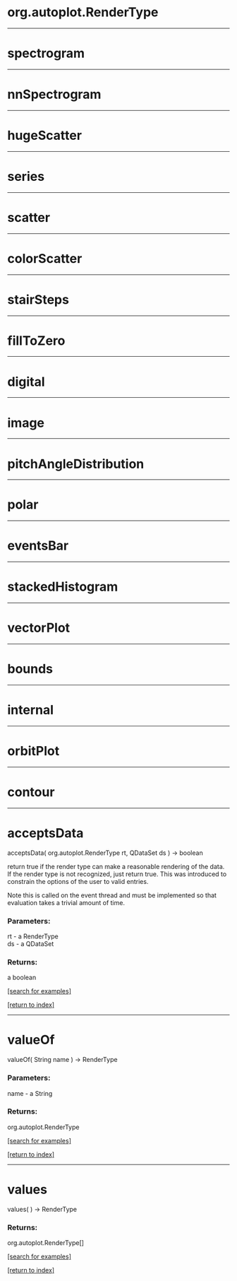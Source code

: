 # org.autoplot.RenderType
***
<a name="spectrogram"></a>
# spectrogram



***
<a name="nnSpectrogram"></a>
# nnSpectrogram



***
<a name="hugeScatter"></a>
# hugeScatter



***
<a name="series"></a>
# series



***
<a name="scatter"></a>
# scatter



***
<a name="colorScatter"></a>
# colorScatter



***
<a name="stairSteps"></a>
# stairSteps



***
<a name="fillToZero"></a>
# fillToZero



***
<a name="digital"></a>
# digital



***
<a name="image"></a>
# image



***
<a name="pitchAngleDistribution"></a>
# pitchAngleDistribution



***
<a name="polar"></a>
# polar



***
<a name="eventsBar"></a>
# eventsBar



***
<a name="stackedHistogram"></a>
# stackedHistogram



***
<a name="vectorPlot"></a>
# vectorPlot



***
<a name="bounds"></a>
# bounds



***
<a name="internal"></a>
# internal



***
<a name="orbitPlot"></a>
# orbitPlot



***
<a name="contour"></a>
# contour



***
<a name="acceptsData"></a>
# acceptsData
acceptsData( org.autoplot.RenderType rt, QDataSet ds ) &rarr; boolean

return true if the render type can make a reasonable rendering of the data.
 If the render type is not recognized, just return true.  This was introduced to
 constrain the options of the user to valid entries.

 Note this is called on the event thread and must be implemented so that 
 evaluation takes a trivial amount of time.

### Parameters:
rt - a RenderType
<br>ds - a QDataSet

### Returns:
a boolean


<a href="https://github.com/autoplot/dev/search?q=acceptsData&unscoped_q=acceptsData">[search for examples]</a>

<a href="https://github.com/autoplot/documentation/blob/master/javadoc/index-all.md">[return to index]</a>

***
<a name="valueOf"></a>
# valueOf
valueOf( String name ) &rarr; RenderType



### Parameters:
name - a String

### Returns:
org.autoplot.RenderType


<a href="https://github.com/autoplot/dev/search?q=valueOf&unscoped_q=valueOf">[search for examples]</a>

<a href="https://github.com/autoplot/documentation/blob/master/javadoc/index-all.md">[return to index]</a>

***
<a name="values"></a>
# values
values(  ) &rarr; RenderType



### Returns:
org.autoplot.RenderType[]


<a href="https://github.com/autoplot/dev/search?q=values&unscoped_q=values">[search for examples]</a>

<a href="https://github.com/autoplot/documentation/blob/master/javadoc/index-all.md">[return to index]</a>

